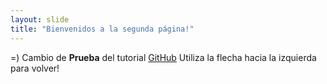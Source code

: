 ```yaml
---
layout: slide
title: "Bienvenidos a la segunda página!"
---
```

=) Cambio de **Prueba** del tutorial [GitHub](http://github.com)
Utiliza la flecha hacia la izquierda para volver!